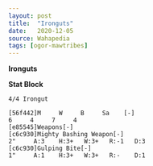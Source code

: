 ```yaml
---
layout: post
title:  "Ironguts"
date:   2020-12-05
source: Wahapedia
tags: [ogor-mawtribes]
---
```


**Ironguts**

**Stat Block**
```
4/4 Irongut
```

```
[56f442]M     W     B     Sa    [-]
6     4     7     4     
[e85545]Weapons[-]
[c6c930]Mighty Bashing Weapon[-]
2"     A:3    H:3+   W:3+   R:-1   D:3   
[c6c930]Gulping Bite[-]
1"     A:1    H:3+   W:3+   R:-    D:1   
```


